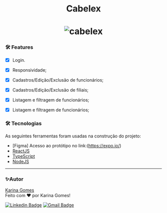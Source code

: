 <h1 align="center">
    Cabelex
</h1>
<p align="center"💻Site para organizar as finanças, funcionários e filiais de uma loja de produtos de cabelo. </p>

<h1 align="center">
  <img alt="cabelex" title="#cabelex" src="assets/gifCabelex.gif" />
</h1>

### 🛠️ Features

- [x] Login.
- [x] Responsividade;
- [x] Cadastros/Edição/Exclusão de funcionários;
- [x] Cadastros/Edição/Exclusão de filiais;
- [x] Listagem e filtragem de funcionários;
- [x] Listagem e filtragem de funcionários;

 
 ### 🛠 Tecnologias

As seguintes ferramentas foram usadas na construção do projeto:

- [Figma] Acesso ao protótipo no link:(https://expo.io/)
- [ReactJS](https://reactnative.dev/)
- [TypeScript](https://www.typescriptlang.org/)
- [NodeJS](https://nodejs.org/en/)
  
 ---
 ### ✨Autor

[Karina Gomes](https://www.linkedin.com/in/karina-de-matos-gomes-a0a8121b2/)<br/>
Feito com ❤️ por Karina Gomes!

[![Linkedin Badge](https://img.shields.io/badge/-Karina-blue?style=flat-square&logo=Linkedin&logoColor=white&link=https://www.linkedin.com/in/karina-de-matos-gomes-a0a8121b2/)](https://www.linkedin.com/in/karina-de-matos-gomes-a0a8121b2/) 
[![Gmail Badge](https://img.shields.io/badge/-karinagomes70@gmail.com-c14438?style=flat-square&logo=Gmail&logoColor=white&link=mailto:karinagomes70@gmail.com)](mailto:karinagomes70@gmail.com)
